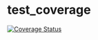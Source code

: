# test_coverage
[![Coverage Status](https://coveralls.io/repos/github/wores/test_coverage/badge.svg?branch=master)](https://coveralls.io/github/wores/test_coverage?branch=master)
